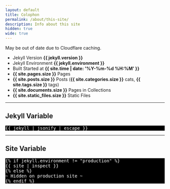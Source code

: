 ```yaml
---
layout: default
title: Colophon
permalink: /about/this-site/
description: Info about this site
hidden: true
wide: true
---
```



May be out of date due to Cloudflare caching.

- Jekyll Version **{{ jekyll.version }}**
- Jekyll Environment **{{ jekyll.environment }}** 
- Built Started at **{{ site.time | date: '%Y-%m-%d %H:%M' }}**
- **{{ site.pages.size }}** Pages
- **{{ site.posts.size }}** Posts (**{{ site.categories.size }}** cats, **{{ site.tags.size }}** tags)
- **{{ site.documents.size }}** Pages in Collections
- **{{ site.static_files.size }}** Static Files

---

## Jekyll Variable
<pre style="max-height: 95vh; overflow: scroll; background-color: #000; color: #fff;">
{{ jekyll | jsonify | escape }}
</pre>

---

## Site Variable
<pre style="max-height: 95vh; overflow: scroll; background-color: #000; color: #fff;">
{% if jekyll.environment != "production" %}
{{ site | inspect }}
{% else %}
~ Hidden on production site ~
{% endif %}
</pre>


